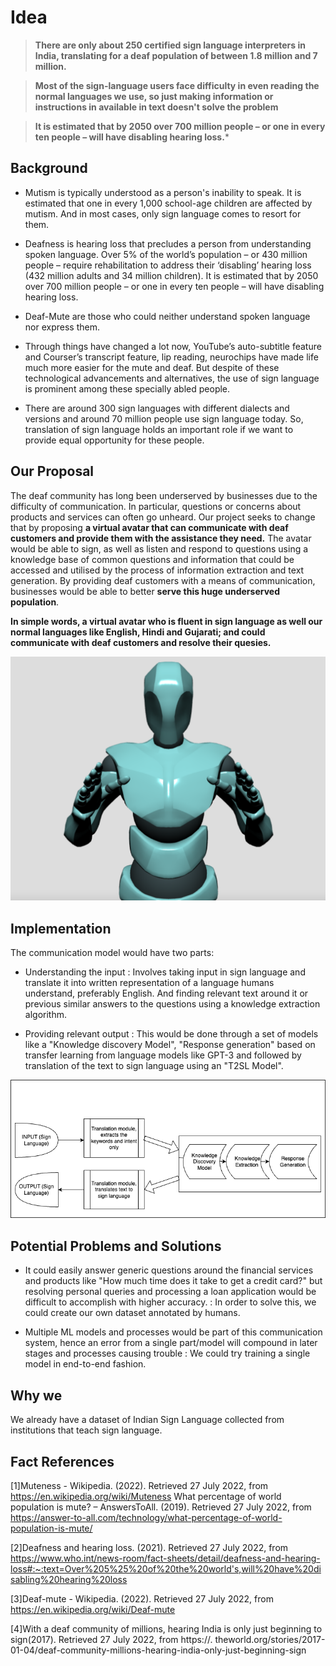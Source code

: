 # Idea

> **There are only about 250 certified sign language interpreters in India, translating for a deaf population of between 1.8 million and 7 million.**

> **Most of the sign-language users face difficulty in even reading the normal languages we use, so just making information or instructions in available in text doesn't solve the problem**

> **It is estimated that by 2050 over 700 million people – or one in every ten people – will have disabling hearing loss.***

## Background

- Mutism is typically understood as a person's inability to speak. It is estimated that one in every 1,000 school-age children are affected by mutism. And in most cases, only sign language comes to resort for them.

- Deafness is hearing loss that precludes a person from understanding spoken language. Over 5% of the world’s population – or 430 million people – require rehabilitation to address their ‘disabling’ hearing loss (432 million adults and 34 million children). It is estimated that by 2050 over 700 million people – or one in every ten people – will have disabling hearing loss.

- Deaf-Mute are those who could neither understand spoken language nor express them.

- Through things have changed a lot now, YouTube’s auto-subtitle feature and Courser’s transcript feature, lip reading, neurochips have made life much more easier for the mute and deaf. But despite of these technological advancements and alternatives, the use of sign language is prominent among these specially abled people. 

- There are around 300 sign languages with different dialects and versions and around 70 million people use sign language today. So, translation of sign language holds an important role if we want to provide equal opportunity for these people.



## Our Proposal

The deaf community has long been underserved by businesses due to the difficulty of communication. In particular, questions or concerns about products and services can often go unheard. Our project seeks to change that by proposing **a virtual avatar that can communicate with deaf customers and provide them with the assistance they need.** The avatar would be able to sign, as well as listen and respond to questions using a knowledge base of common questions and information that could be accessed and utilised by the process of information extraction and text generation. By providing deaf customers with a means of communication, businesses would be able to better **serve this huge underserved population**.

**In simple words, a virtual avatar who is fluent in sign language as well our normal languages like English, Hindi and Gujarati; and could communicate with deaf customers and resolve their quesies.**

![Avatar Image](https://github.com/pooravkadiyan/avatar.2_0/blob/main/idea/avatar_image.png)

## Implementation 
The communication model would have two parts:
- Understanding the input : Involves taking input in sign language and translate it into written representation of a language humans understand, preferably English. And finding relevant text around it or previous similar answers to the questions using a knowledge extraction algorithm. 

- Providing relevant output : This would be done through a set of models like a "Knowledge discovery Model", "Response generation" based on transfer learning from language models like GPT-3 and followed by translation of the text to sign language using an "T2SL Model".

![Avatar Image](https://github.com/pooravkadiyan/avatar.2_0/blob/main/idea/diagram.png)


## Potential Problems and Solutions

- It could easily answer generic questions around the financial services and products like "How much time does it take to get a credit card?" but resolving personal queries and processing a loan application would be difficult to accomplish with higher accuracy. : In order to solve this, we could create our own dataset annotated by humans.

- Multiple ML models and processes would be part of this communication system, hence an error from a single part/model will compound in later stages and processes causing trouble : We could try training a single model in end-to-end fashion.

## Why we

We already have a dataset of Indian Sign Language collected from institutions that teach sign language. 

## Fact References

[1]Muteness - Wikipedia. (2022). Retrieved 27 July 2022, from https://en.wikipedia.org/wiki/Muteness
What percentage of world population is mute? – AnswersToAll. (2019). Retrieved 27 July 2022, from https://answer-to-all.com/technology/what-percentage-of-world-population-is-mute/

[2]Deafness and hearing loss. (2021). Retrieved 27 July 2022, from https://www.who.int/news-room/fact-sheets/detail/deafness-and-hearing-loss#:~:text=Over%205%25%20of%20the%20world's,will%20have%20disabling%20hearing%20loss

[3]Deaf-mute - Wikipedia. (2022). Retrieved 27 July 2022, from https://en.wikipedia.org/wiki/Deaf-mute

[4]With a deaf community of millions, hearing India is only just beginning to sign(2017). Retrieved 27 July 2022, from https://. theworld.org/stories/2017-01-04/deaf-community-millions-hearing-india-only-just-beginning-sign



